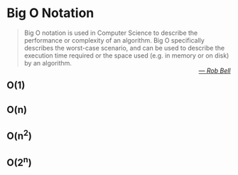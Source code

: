 # Big O Notation

<blockquote>
Big O notation is used in Computer Science to describe the performance or complexity of an algorithm. Big O specifically describes the worst-case scenario, and can be used to describe the execution time required or the space used (e.g. in memory or on disk) by an algorithm.<br>
<cite><a href="https://rob-bell.net/2009/06/a-beginners-guide-to-big-o-notation/"  style="float:right">&mdash; Rob Bell</a></cite>
</blockquote>

## O(1)
## O(n)
## O(n<sup>2</sup>)
## O(2<sup>n</sup>)
